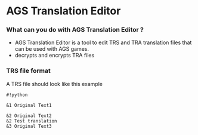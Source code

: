 # AGS Translation Editor #

### What can you do with AGS Translation Editor ? ###

* AGS Translation Editor is a tool to edit TRS and TRA translation files that can be used with AGS games.
* decrypts and encrypts TRA files

### TRS file format ###
A TRS file should look like this example

```
#!python

&1 Original Text1

&2 Original Text2
&2 Test translation
&3 Original Text3


```